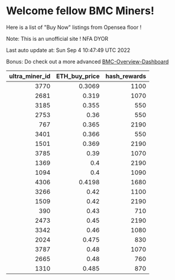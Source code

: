 # Welcome fellow BMC Miners!
Here is a list of "Buy Now" listings from Opensea floor !

Note: This is an unofficial site ! NFA DYOR

Last auto update at: Sun Sep  4 10:47:49 UTC 2022

Bonus: Do check out a more advanced [BMC-Overview-Dashboard](https://dune.com/defifunk/BMC-Overview-Dashboard)


|   ultra_miner_id |   ETH_buy_price |   hash_rewards |
|-----------------:|----------------:|---------------:|
|             3770 |          0.3069 |           1100 |
|             2681 |          0.319  |           1070 |
|             3185 |          0.355  |            550 |
|             2753 |          0.36   |            550 |
|              767 |          0.365  |           2190 |
|             3401 |          0.366  |            550 |
|             1501 |          0.369  |           2190 |
|             3785 |          0.39   |           1070 |
|             1369 |          0.4    |           2190 |
|             1094 |          0.4    |           1090 |
|             4306 |          0.4198 |           1680 |
|             3266 |          0.42   |           1100 |
|             1509 |          0.42   |           2190 |
|              390 |          0.43   |            710 |
|             2473 |          0.45   |           2190 |
|             3342 |          0.46   |           1080 |
|             2024 |          0.475  |            830 |
|             3787 |          0.48   |           1070 |
|             2665 |          0.48   |            760 |
|             1310 |          0.485  |            870 |